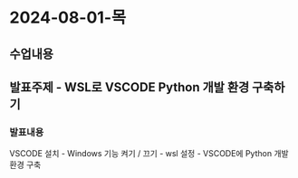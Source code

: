 # 2024-08-01-목

## 수업내용

## 발표주제 - WSL로 VSCODE Python 개발 환경 구축하기

### 발표내용

VSCODE 설치 - Windows 기능 켜기 / 끄기 - wsl 설정 - VSCODE에 Python 개발 환경 구축
